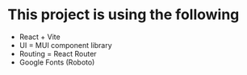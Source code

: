 # This project is using the following

- React + Vite
- UI = MUI component library
- Routing = React Router
- Google Fonts (Roboto)

